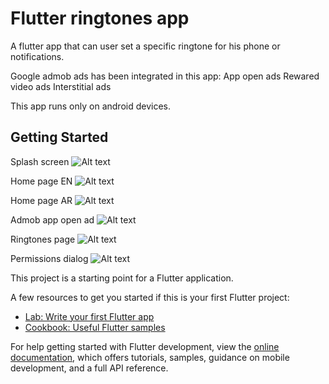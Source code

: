 # Flutter ringtones app

A flutter app that can user set a specific ringtone for his phone or notifications.

Google admob ads has been integrated in this app:
App open ads
Rewared video ads
Interstitial ads

This app runs only on android devices.

## Getting Started

Splash screen
![Alt text](https://github.com/gommido/flutter_ringtones_app/blob/main/1.png)

Home page EN
![Alt text](https://github.com/gommido/flutter_ringtones_app/blob/main/2.png)

Home page AR
![Alt text](https://github.com/gommido/flutter_ringtones_app/blob/main/3.png)

Admob app open ad
![Alt text](https://github.com/gommido/flutter_ringtones_app/blob/main/4.png)

Ringtones page
![Alt text](https://github.com/gommido/flutter_ringtones_app/blob/main/5.png)

Permissions dialog
![Alt text](https://github.com/gommido/flutter_ringtones_app/blob/main/6.png)


This project is a starting point for a Flutter application.

A few resources to get you started if this is your first Flutter project:

- [Lab: Write your first Flutter app](https://docs.flutter.dev/get-started/codelab)
- [Cookbook: Useful Flutter samples](https://docs.flutter.dev/cookbook)

For help getting started with Flutter development, view the
[online documentation](https://docs.flutter.dev/), which offers tutorials,
samples, guidance on mobile development, and a full API reference.
